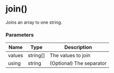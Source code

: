 # join()

Joins an array to one string.

### Parameters

| Name | Type | Description
| ---- | ---- | -----------
| values | string[] | The values to join
| using | string | (Optional) The separator